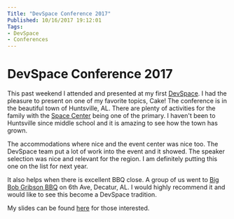 ```yaml
---
Title: "DevSpace Conference 2017"
Published: 10/16/2017 19:12:01
Tags: 
- DevSpace
- Conferences
---
```

# DevSpace Conference 2017

This past weekend I attended and presented at my first [DevSpace](https://www.devspaceconf.com). I had the pleasure to present on one of my favorite topics, Cake! The conference is in the beautiful town of Huntsville, AL. There are plenty of activities for the family with the [Space Center](https://www.rocketcenter.com/) being one of the primary. I haven't been to Huntsville since middle school and it is amazing to see how the town has grown. 

The accommodations where nice and the event center was nice too. The DevSpace team put a lot of work into the event and it showed. The speaker selection was nice and relevant for the region. I am definitely putting this one on the list for next year. 

It also helps when there is excellent BBQ close. A group of us went to [Big Bob Gribson BBQ](http://www.bigbobgibson.com/locations/) on 6th Ave, Decatur, AL. I would highly recommend it and would like to see this become a DevSpace tradition.

My slides can be found [here](https://www.slideshare.net/secret/17JOyirNYOzbj) for those interested.
